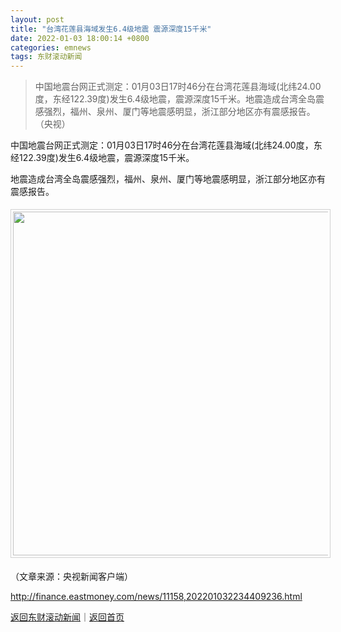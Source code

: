 ```yaml
---
layout: post
title: "台湾花莲县海域发生6.4级地震 震源深度15千米"
date: 2022-01-03 18:00:14 +0800
categories: emnews
tags: 东财滚动新闻
---
```

> 中国地震台网正式测定：01月03日17时46分在台湾花莲县海域(北纬24.00度，东经122.39度)发生6.4级地震，震源深度15千米。地震造成台湾全岛震感强烈，福州、泉州、厦门等地震感明显，浙江部分地区亦有震感报告。（央视）

<p>中国地震台网正式测定：01月03日17时46分在台湾花莲县海域(北纬24.00度，东经122.39度)发生6.4级地震，震源深度15千米。</p><p>地震造成台湾全岛震感强烈，福州、泉州、厦门等地震感明显，浙江部分地区亦有震感报告。</p><center><img src="https://dfscdn.dfcfw.com/download/D24639143339194927838_w800h600.jpg" emheight="413" style="border:#d1d1d1 1px solid;padding:3px;margin:5px 0;" width="550" /></center><p class="em_media">（文章来源：央视新闻客户端）</p>

<http://finance.eastmoney.com/news/11158,202201032234409236.html>

[返回东财滚动新闻](//finews.withounder.com/emnews/)｜[返回首页](//finews.withounder.com/)